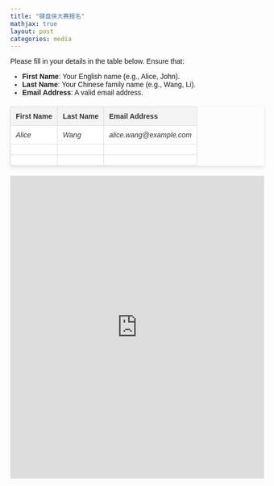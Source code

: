 ```yaml
---
title: "键盘侠大赛报名"
mathjax: true
layout: post
categories: media
---
```


<style>
  body {
    font-family: Arial, sans-serif;
    margin: 20px;
  }

  table {
    width: 100%; /* Set width to match the iframe */
    max-width: 800px; /* Optional: Restrict maximum width for readability */
    margin: 20px auto;
    border-collapse: collapse;
    box-shadow: 0px 4px 8px rgba(0, 0, 0, 0.1); /* Adds a subtle shadow */
  }

  th, td {
    border: 1px solid #ddd;
    padding: 10px;
    text-align: left;
    font-size: 14px;
  }

  th {
    background-color: var(--table-header-bg, #f4f4f4); /* Default for light theme */
    color: var(--table-header-text, #333);
  }

  td {
    background-color: var(--table-cell-bg, #fff); /* Default for light theme */
    color: var(--table-cell-text, #333);
  }

  .example-row {
    color: #666;
    font-style: italic;
  }

  /* Dark theme compatibility */
  @media (prefers-color-scheme: dark) {
    :root {
      --table-header-bg: #333;
      --table-header-text: #fff;
      --table-cell-bg: #444;
      --table-cell-text: #fff;
    }
  }

  iframe {
    width: 100%; /* Match the width of the HTML table */
    max-width: 800px; /* Optional: Restrict maximum width */
    height: 600px; /* Set a fixed height */
    margin: 20px auto;
    display: block; /* Center the iframe */
    border: none;
  }
</style>

<p class="instructions">
  Please fill in your details in the table below. Ensure that:
  <ul>
    <li><strong>First Name</strong>: Your English name (e.g., Alice, John).</li>
    <li><strong>Last Name</strong>: Your Chinese family name (e.g., Wang, Li).</li>
    <li><strong>Email Address</strong>: A valid email address.</li>
  </ul>
</p>

<table>
  <thead>
    <tr>
      <th>First Name</th>
      <th>Last Name</th>
      <th>Email Address</th>
    </tr>
  </thead>
  <tbody>
    <!-- Example Row -->
    <tr class="example-row">
      <td>Alice</td>
      <td>Wang</td>
      <td>alice.wang@example.com</td>
    </tr>
    <!-- Empty Rows for Students -->
    <tr>
      <td></td>
      <td></td>
      <td></td>
    </tr>
    <tr>
      <td></td>
      <td></td>
      <td></td>
    </tr>
  </tbody>
</table>

<iframe src="https://docs.google.com/spreadsheets/d/1W9_qkcIMun32ZWmewj8yRBrO1Fpe2tjYgU_JLNNKU30/edit?usp=sharing"></iframe>

